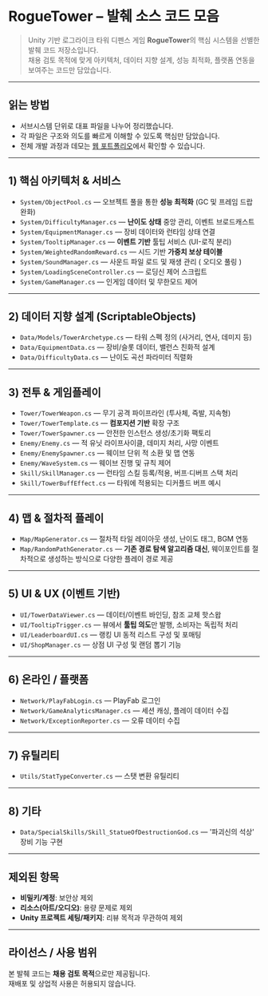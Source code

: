 # RogueTower – 발췌 소스 코드 모음

> Unity 기반 로그라이크 타워 디펜스 게임 **RogueTower**의 핵심 시스템을 선별한 발췌 코드 저장소입니다.  
> 채용 검토 목적에 맞게 아키텍처, 데이터 지향 설계, 성능 최적화, 플랫폼 연동을 보여주는 코드만 담았습니다.

---

## 읽는 방법

- 서브시스템 단위로 대표 파일을 나누어 정리했습니다.
- 각 파일은 구조와 의도를 빠르게 이해할 수 있도록 핵심만 담았습니다.
- 전체 개발 과정과 데모는 [웹 포트폴리오](https://woogeun-nam.github.io/towerdefense-portfolio/projects/roguetower/)에서 확인할 수 있습니다.

---

## 1) 핵심 아키텍처 & 서비스

- `System/ObjectPool.cs` — 오브젝트 풀을 통한 **성능 최적화** (GC 및 프레임 드랍 완화)
- `System/DifficultyManager.cs` — **난이도 상태** 중앙 관리, 이벤트 브로드캐스트
- `System/EquipmentManager.cs` — 장비 데이터와 런타임 상태 연결
- `System/TooltipManager.cs` — **이벤트 기반** 툴팁 서비스 (UI-로직 분리)
- `System/WeightedRandomReward.cs` — 시드 기반 **가중치 보상 테이블**
- `System/SoundManager.cs` — 사운드 파일 로드 및 재생 관리 ( 오디오 풀링 )
- `System/LoadingSceneController.cs` — 로딩신 제어 스크립트
- `System/GameManager.cs` — 인게임 데이터 및 무한모드 제어

---

## 2) 데이터 지향 설계 (ScriptableObjects)

- `Data/Models/TowerArchetype.cs` — 타워 스펙 정의 (사거리, 연사, 데미지 등)
- `Data/EquipmentData.cs` — 장비/슬롯 데이터, 밸런스 친화적 설계
- `Data/DifficultyData.cs` — 난이도 곡선 파라미터 직렬화

---

## 3) 전투 & 게임플레이

- `Tower/TowerWeapon.cs` — 무기 공격 파이프라인 (투사체, 즉발, 지속형)
- `Tower/TowerTemplate.cs` — **컴포지션 기반** 확장 구조
- `Tower/TowerSpawner.cs` — 안전한 인스턴스 생성/초기화 팩토리
- `Enemy/Enemy.cs` — 적 유닛 라이프사이클, 데미지 처리, 사망 이벤트
- `Enemy/EnemySpawner.cs` — 웨이브 단위 적 소환 및 맵 연동
- `Enemy/WaveSystem.cs` — 웨이브 진행 및 규칙 제어
- `Skill/SkillManager.cs` — 런타임 스킬 등록/적용, 버프·디버프 스택 처리
- `Skill/TowerBuffEffect.cs` — 타워에 적용되는 디커플드 버프 예시

---

## 4) 맵 & 절차적 플레이

- `Map/MapGenerator.cs` — 절차적 타일 레이아웃 생성, 난이도 태그, BGM 연동
- `Map/RandomPathGenerator.cs` — **기존 경로 탐색 알고리즘 대신**, 웨이포인트를 절차적으로 생성하는 방식으로 다양한 플레이 경로 제공

---

## 5) UI & UX (이벤트 기반)

- `UI/TowerDataViewer.cs` — 데이터/이벤트 바인딩, 참조 교체 핫스왑
- `UI/TooltipTrigger.cs` — 뷰에서 **툴팁 의도**만 발행, 소비자는 독립적 처리
- `UI/LeaderboardUI.cs` — 랭킹 UI 동적 리스트 구성 및 포매팅
- `UI/ShopManager.cs` — 상점 UI 구성 및 랜덤 뽑기 기능

---

## 6) 온라인 / 플랫폼

- `Network/PlayFabLogin.cs` — PlayFab 로그인
- `Network/GameAnalyticsManager.cs` — 세션 캐싱, 플레이 데이터 수집
- `Network/ExceptionReporter.cs` — 오류 데이터 수집

---

## 7) 유틸리티

- `Utils/StatTypeConverter.cs` — 스탯 변환 유틸리티

---

## 8) 기타

- `Data/SpecialSkills/Skill_StatueOfDestructionGod.cs` — '파괴신의 석상' 장비 기능 구현

---

## 제외된 항목

- **비밀키/계정**: 보안상 제외
- **리소스(아트/오디오)**: 용량 문제로 제외
- **Unity 프로젝트 세팅/패키지**: 리뷰 목적과 무관하여 제외

---

## 라이선스 / 사용 범위

본 발췌 코드는 **채용 검토 목적**으로만 제공됩니다.  
재배포 및 상업적 사용은 허용되지 않습니다.
